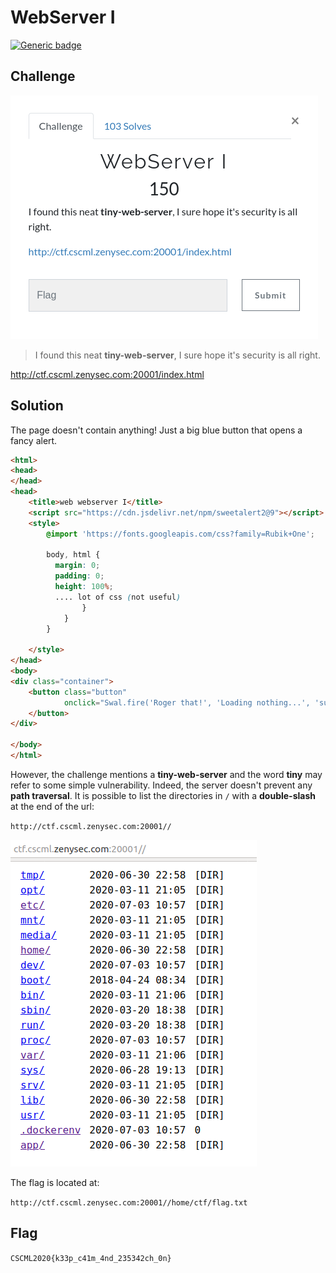 # WebServer I
[![Generic badge](https://img.shields.io/badge/web-path%20traversal-<COLOR>.svg)](https://shields.io/)

## Challenge

![challenge](images/challenge.png)

> I found this neat **tiny-web-server**, I sure hope it's security is all right.

http://ctf.cscml.zenysec.com:20001/index.html

## Solution

The page doesn't contain anything! Just a big blue button that opens a fancy alert.

```html
<html>
<head>
</head>
<head>
    <title>web webserver I</title>
    <script src="https://cdn.jsdelivr.net/npm/sweetalert2@9"></script>
    <style>
        @import 'https://fonts.googleapis.com/css?family=Rubik+One';

        body, html {
          margin: 0;
          padding: 0;
          height: 100%;
          .... lot of css (not useful)
                }
            }
        }

    </style>
</head>
<body>
<div class="container">
    <button class="button"
            onclick="Swal.fire('Roger that!', 'Loading nothing...', 'success')">So Click-a-licious #1
    </button>
</div>

</body>
</html>
```

However, the challenge mentions a **tiny-web-server** and the word **tiny** may refer to some simple vulnerability. Indeed, the server doesn't prevent any **path traversal**. It is possible to list the directories in `/` with a **double-slash** at the end of the url:

`http://ctf.cscml.zenysec.com:20001//`

![root dirs](images/root.png)

The flag is located at:

`http://ctf.cscml.zenysec.com:20001//home/ctf/flag.txt`

## Flag

`CSCML2020{k33p_c41m_4nd_235342ch_0n}`